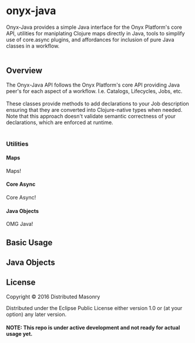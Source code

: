 # onyx-java

Onyx-Java provides a simple Java interface for the Onyx Platform's core API, utilities for maniplating Clojure maps directly in Java, tools to simplify use of core.async plugins, and affordances for inclusion of pure Java classes in a workflow.   <br>
<br>

## Overview 
The Onyx-Java API follows the Onyx Platform's core API providing Java peer's for each aspect of a workflow. I.e. Catalogs, Lifecycles, Jobs, etc. <br>
<br>
These classes provide methods to add declarations to your Job description ensuring that they are converted into Clojure-native types when needed.  Note that this approach doesn't validate semantic correctness of your declarations, which are enforced at runtime.<br>
<br>
### Utilities

#### Maps

Maps!


#### Core Async

Core Async!

#### Java Objects

OMG Java!


## Basic Usage


## Java Objects 


## License

Copyright © 2016 Distributed Masonry

Distributed under the Eclipse Public License either version 1.0 or (at
your option) any later version.


#### NOTE: This repo is under active development and not ready for actual usage yet.

